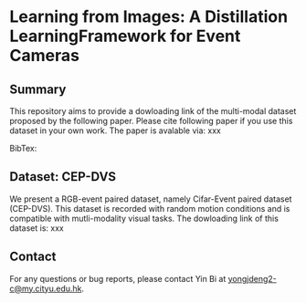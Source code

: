 # Learning from Images: A Distillation LearningFramework for Event Cameras

## Summary
This repository aims to provide a dowloading link of the multi-modal dataset proposed by the following paper. Please cite following paper if you use this dataset in your own work. The paper is avalable via: xxx

BibTex:


## Dataset: CEP-DVS
We present a RGB-event paired dataset, namely Cifar-Event paired dataset (CEP-DVS). This dataset is recorded with random motion conditions and is compatible with mutli-modality visual tasks. The dowloading link of this dataset is: xxx

## Contact
For any questions or bug reports, please contact Yin Bi at yongjdeng2-c@my.cityu.edu.hk.
